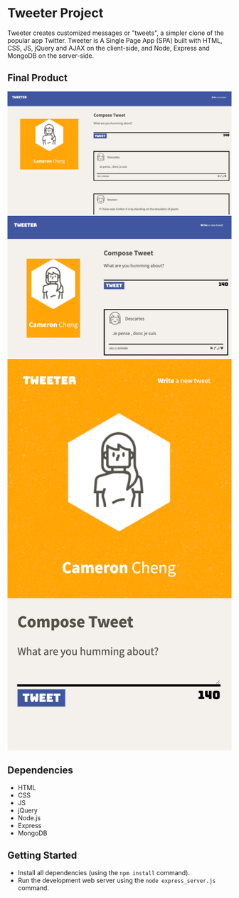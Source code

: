 # Tweeter Project

Tweeter creates customized messages or "tweets", a simpler clone of the popular app Twitter.
Tweeter is A Single Page App (SPA) built with HTML, CSS, JS, jQuery and AJAX on the client-side, and Node, Express and MongoDB on the server-side. 

## Final Product

!["screenshot of Desktop View"](https://github.com/cameron-cheng/tweeter/blob/master/public/images/Tweeter%20-%20Desktop%20Version.png?raw=true)
!["screenshot of Tablet View"](https://github.com/cameron-cheng/tweeter/blob/master/public/images/Tweeter%20-%20Tablet%20View.png?raw=true)
!["screenshot of Mobile View"](https://github.com/cameron-cheng/tweeter/blob/master/public/images/Tweeter%20-%20Mobile%20View.png?raw=true)

## Dependencies
- HTML
- CSS
- JS
- jQuery
- Node.js
- Express
- MongoDB

## Getting Started

- Install all dependencies (using the `npm install` command).
- Run the development web server using the `node express_server.js` command.